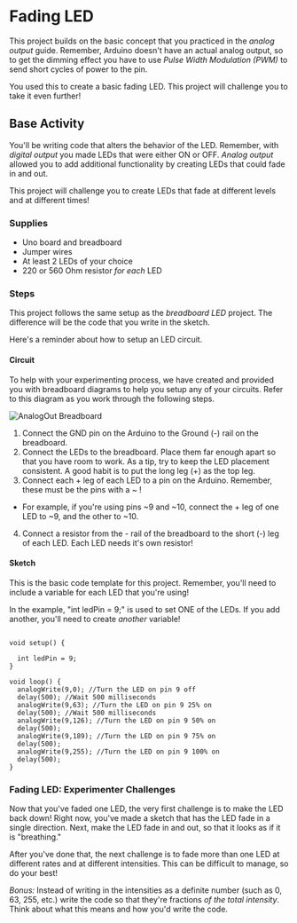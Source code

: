 # Fading LED
This project builds on the basic concept that you practiced in the _analog output_ guide. Remember, Arduino doesn't have an actual analog output, so to get the dimming effect you have to use _Pulse Width Modulation (PWM)_ to send short cycles of power to the pin.

You used this to create a basic fading LED. This project will challenge you to take it even further!

## Base Activity
You'll be writing code that alters the behavior of the LED. Remember, with _digital output_ you made LEDs that were either ON or OFF. _Analog output_ allowed you to add additional functionality by creating LEDs that could fade in and out.

This project will challenge you to create LEDs that fade at different levels and at different times!

### Supplies
- Uno board and breadboard
- Jumper wires
- At least 2 LEDs of your choice
- 220 or 560 Ohm resistor _for each_ LED

### Steps
This project follows the same setup as the _breadboard LED_ project. The difference will be the code that you write in the sketch.

Here's a reminder about how to setup an LED circuit.

#### Circuit
To help with your experimenting process, we have created and provided you with breadboard diagrams to help you setup any of your circuits. Refer to this diagram as you work through the following steps.

![AnalogOut Breadboard](http://d3nnidcq81r9m6.cloudfront.net/wp-content/uploads/2016/04/06225909/AnalogOut-Breadboard.jpg)
1. Connect the GND pin on the Arduino to the Ground (-) rail on the breadboard.
2. Connect the LEDs to the breadboard. Place them far enough apart so that you have room to work. As a tip, try to keep the LED placement consistent. A good habit is to put the long leg (+) as the top leg.
3. Connect each + leg of each LED to a pin on the Arduino.
Remember, these must be the pins with a ~ !
 - For example, if you're using pins ~9 and ~10, connect the + leg of one LED to ~9, and the other to ~10.
4. Connect a resistor from the - rail of the breadboard to the short (-) leg of each LED. Each LED needs it's own resistor!

#### Sketch
This is the basic code template for this project. Remember, you'll need to include a variable for each LED that you're using!

In the example, "int ledPin = 9;" is used to set ONE of the LEDs. If you add another, you'll need to create _another_ variable!

```arduino

void setup() {

  int ledPin = 9;
}

void loop() {
  analogWrite(9,0); //Turn the LED on pin 9 off
  delay(500); //Wait 500 milliseconds
  analogWrite(9,63); //Turn the LED on pin 9 25% on
  delay(500); //Wait 500 milliseconds
  analogWrite(9,126); //Turn the LED on pin 9 50% on
  delay(500);
  analogWrite(9,189); //Turn the LED on pin 9 75% on
  delay(500);
  analogWrite(9,255); //Turn the LED on pin 9 100% on
  delay(500);
}
```

### Fading LED: Experimenter Challenges

Now that you've faded one LED, the very first challenge is to make the LED back down! Right now, you've made a sketch that has the LED fade in a single direction. Next, make the LED fade in and out, so that it looks as if it is "breathing."

After you've done that, the next challenge is to fade more than one LED at different rates and at different intensities. This can be difficult to manage, so do your best!

_Bonus:_ Instead of writing in the intensities as a definite number (such as 0, 63, 255, etc.) write the code so that they're fractions _of the total intensity_. Think about what this means and how you'd write the code.
